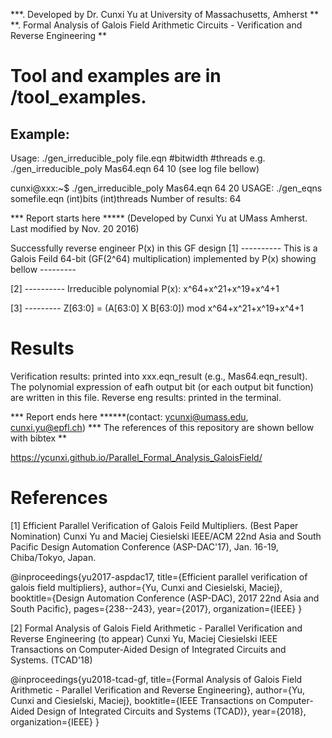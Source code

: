 ***. Developed by Dr. Cunxi Yu at University of Massachusetts, Amherst **
**. Formal Analysis of Galois Field Arithmetic Circuits - Verification and Reverse Engineering **


# Tool and examples are in /tool_examples.

## Example:
Usage: ./gen_irreducible_poly file.eqn #bitwidth #threads
e.g. ./gen_irreducible_poly Mas64.eqn 64 10 (see log file bellow)

cunxi@xxx:~$ ./gen_irreducible_poly Mas64.eqn 64 20
USAGE: ./gen_eqns somefile.eqn (int)bits (int)threads
Number of results: 64

*** Report starts here ***** (Developed by Cunxi Yu at UMass Amherst. Last modified by Nov. 20 2016)

Successfully reverse engineer P(x) in this GF design
[1] ---------- This is a Galois Feild 64-bit (GF(2^64) multiplication) implemented by P(x) showing bellow ---------

[2] ---------- Irreducible polynomial P(x): x^64+x^21+x^19+x^4+1

[3] --------- Z[63:0] = (A[63:0] X B[63:0]) mod x^64+x^21+x^19+x^4+1

# Results

Verification results: printed into xxx.eqn_result (e.g., Mas64.eqn_result).
  The polynomial expression of eafh output bit (or each output bit function) are written in this file.
Reverse eng results: printed in the terminal.

*** Report ends here ******(contact: ycunxi@umass.edu, cunxi.yu@epfl.ch)
*** The references of this repository are shown bellow with bibtex ** 

https://ycunxi.github.io/Parallel_Formal_Analysis_GaloisField/

# References

[1] Efficient Parallel Verification of Galois Feild Multipliers. (Best Paper Nomination)
Cunxi Yu and Maciej Ciesielski
IEEE/ACM 22nd Asia and South Pacific Design Automation Conference (ASP-DAC'17), Jan. 16-19, Chiba/Tokyo, Japan.

@inproceedings{yu2017-aspdac17,
  title={Efficient parallel verification of galois field multipliers},
  author={Yu, Cunxi and Ciesielski, Maciej},
  booktitle={Design Automation Conference (ASP-DAC), 2017 22nd Asia and South Pacific},
  pages={238--243},
  year={2017},
  organization={IEEE}
}


[2] Formal Analysis of Galois Field Arithmetic - Parallel Verification and Reverse Engineering (to appear)
Cunxi Yu, Maciej Ciesielski
IEEE Transactions on Computer-Aided Design of Integrated Circuits and Systems. (TCAD'18)


@inproceedings{yu2018-tcad-gf,
  title={Formal Analysis of Galois Field Arithmetic - Parallel Verification and Reverse Engineering},
  author={Yu, Cunxi and Ciesielski, Maciej},
  booktitle={IEEE Transactions on Computer-Aided Design of Integrated Circuits and Systems (TCAD)},
  year={2018},
  organization={IEEE}
}

